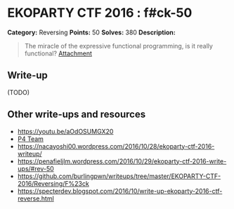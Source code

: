 # EKOPARTY CTF 2016 : f#ck-50

**Category:** Reversing
**Points:** 50
**Solves:** 380
**Description:**

> The miracle of the expressive functional programming, is it really functional?
> [Attachment](rev50.zip)

## Write-up

(TODO)

## Other write-ups and resources

* https://youtu.be/aOdOSUMGX20
* [P4 Team](https://github.com/p4-team/ctf/tree/master/2016-10-26-ekoparty/re_50)
* https://nacayoshi00.wordpress.com/2016/10/28/ekoparty-ctf-2016-writeup/
* https://penafieljlm.wordpress.com/2016/10/29/ekoparty-ctf-2016-write-ups/#rev-50
* https://github.com/burlingpwn/writeups/tree/master/EKOPARTY-CTF-2016/Reversing/F%23ck
* https://specterdev.blogspot.com/2016/10/write-up-ekoparty-2016-ctf-reverse.html
